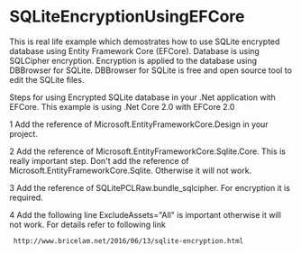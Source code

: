 # SQLiteEncryptionUsingEFCore
This is real life example which demostrates how to use SQLite encrypted database using Entity Framework Core (EFCore). 
Database is using SQLCipher encryption. Encryption is applied to the database using DBBrowser for SQLite. DBBrowser for SQLite is free and open source tool to edit the SQLite files. 

Steps for using Encrypted SQLite database in your .Net application with EFCore. This example is using .Net Core 2.0 with EFCore 2.0


1  Add the reference of Microsoft.EntityFrameworkCore.Design in your project.

2  Add the reference of Microsoft.EntityFrameworkCore.Sqlite.Core. This is really important step. Don't add the reference of Microsoft.EntityFrameworkCore.Sqlite. Otherwise it will not work.

3  Add the reference of SQLitePCLRaw.bundle_sqlcipher. For encryption it is required.

4  Add the following line 
   <PackageReference Include="SQLitePCLRaw.bundle_green" Version="1.1.8" ExcludeAssets="All" />
   ExcludeAssets="All" is important otherwise it will not work. For details refer to following link
  
     http://www.bricelam.net/2016/06/13/sqlite-encryption.html



